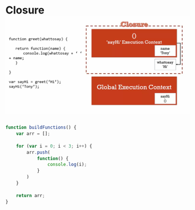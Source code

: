 # Closure![](/assets/closure_01.png)

```javascript
function buildFunctions() {
    var arr = [];
    
    for (var i = 0; i < 3; i++) {
        arr.push(
            function() {
                console.log(i);
            }
        )
    }
    
    return arr;
}
```



